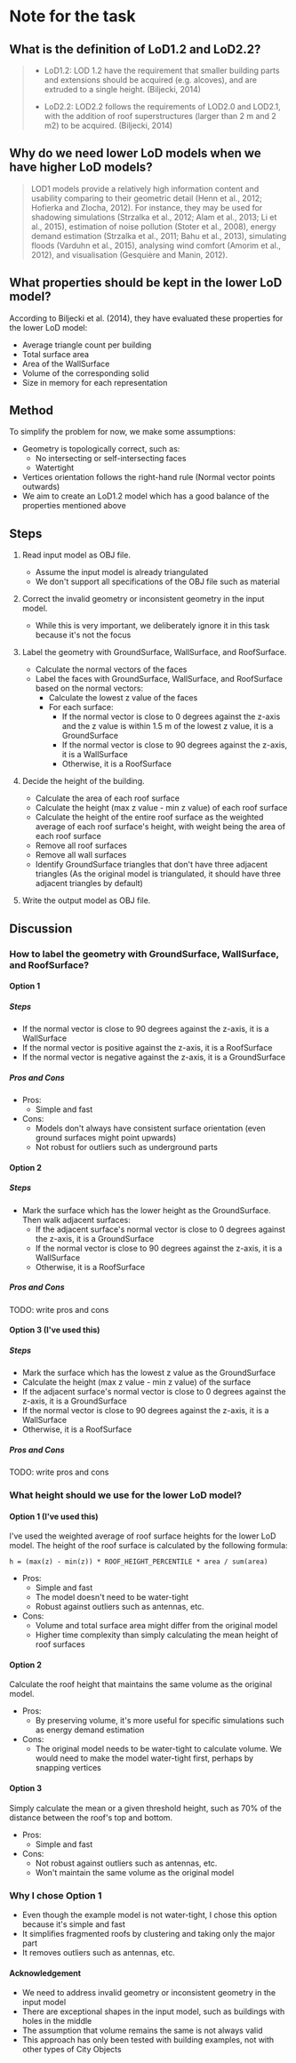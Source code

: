 # Note for the task

## What is the definition of LoD1.2 and LoD2.2?
>
> * LoD1.2: LOD 1.2 have the requirement that smaller building parts and extensions should be acquired (e.g. alcoves), and are extruded to a single height. (Biljecki, 2014)
>
> * LoD2.2: LOD2.2 follows the requirements of LOD2.0 and LOD2.1, with the addition of roof superstructures (larger than 2 m and 2 m2) to be acquired. (Biljecki, 2014)
>
## Why do we need lower LoD models when we have higher LoD models?
>
> LOD1 models provide a relatively high information content and usability comparing to their geometric detail (Henn et al., 2012; Hofierka and Zlocha, 2012). For instance, they may be used for shadowing simulations (Strzalka et al., 2012; Alam et al., 2013; Li et al., 2015), estimation of noise pollution (Stoter et al., 2008), energy demand estimation (Strzalka et al., 2011; Bahu et al., 2013), simulating floods (Varduhn et al., 2015), analysing wind comfort (Amorim et al., 2012), and visualisation (Gesquière and Manin, 2012).
>
## What properties should be kept in the lower LoD model?

According to Biljecki et al. (2014), they have evaluated these properties for the lower LoD model:

* Average triangle count per building
* Total surface area
* Area of the WallSurface
* Volume of the corresponding solid
* Size in memory for each representation

## Method

To simplify the problem for now, we make some assumptions:

* Geometry is topologically correct, such as:
  * No intersecting or self-intersecting faces
  * Watertight
* Vertices orientation follows the right-hand rule (Normal vector points outwards)
* We aim to create an LoD1.2 model which has a good balance of the properties mentioned above

<!--
* try to keep the same volume as ?.2 model as possible. As Filip 2014 paper says, even in the same level of detail of CityGML, the volume of the model can be different. such as lod2.2 and lod2.1. That's why Filip degines finer level of detail as the base model. -->

## Steps

1. Read input model as OBJ file.

    * Assume the input model is already triangulated
    * We don't support all specifications of the OBJ file such as material

2. Correct the invalid geometry or inconsistent geometry in the input model.

    * While this is very important, we deliberately ignore it in this task because it's not the focus

3. Label the geometry with GroundSurface, WallSurface, and RoofSurface.

    * Calculate the normal vectors of the faces
    * Label the faces with GroundSurface, WallSurface, and RoofSurface based on the normal vectors:
      * Calculate the lowest z value of the faces
      * For each surface:
        * If the normal vector is close to 0 degrees against the z-axis and the z value is within 1.5 m of the lowest z value, it is a GroundSurface
        * If the normal vector is close to 90 degrees against the z-axis, it is a WallSurface
        * Otherwise, it is a RoofSurface

4. Decide the height of the building.

    * Calculate the area of each roof surface
    * Calculate the height (max z value - min z value) of each roof surface
    * Calculate the height of the entire roof surface as the weighted average of each roof surface's height, with weight being the area of each roof surface
    * Remove all roof surfaces
    * Remove all wall surfaces
    * Identify GroundSurface triangles that don't have three adjacent triangles (As the original model is triangulated, it should have three adjacent triangles by default)

5. Write the output model as OBJ file.

## Discussion

### How to label the geometry with GroundSurface, WallSurface, and RoofSurface?

#### Option 1

##### Steps

* If the normal vector is close to 90 degrees against the z-axis, it is a WallSurface
* If the normal vector is positive against the z-axis, it is a RoofSurface
* If the normal vector is negative against the z-axis, it is a GroundSurface

##### Pros and Cons

* Pros:
  * Simple and fast
* Cons:
  * Models don't always have consistent surface orientation (even ground surfaces might point upwards)
  * Not robust for outliers such as underground parts

#### Option 2

##### Steps

* Mark the surface which has the lower height as the GroundSurface. Then walk adjacent surfaces:
  * If the adjacent surface's normal vector is close to 0 degrees against the z-axis, it is a GroundSurface
  * If the normal vector is close to 90 degrees against the z-axis, it is a WallSurface
  * Otherwise, it is a RoofSurface

##### Pros and Cons

TODO: write pros and cons

#### Option 3 (I've used this)

##### Steps

* Mark the surface which has the lowest z value as the GroundSurface
* Calculate the height (max z value - min z value) of the surface
* If the adjacent surface's normal vector is close to 0 degrees against the z-axis, it is a GroundSurface
* If the normal vector is close to 90 degrees against the z-axis, it is a WallSurface
* Otherwise, it is a RoofSurface

##### Pros and Cons

TODO: write pros and cons

### What height should we use for the lower LoD model?

#### Option 1 (I've used this)

I've used the weighted average of roof surface heights for the lower LoD model.
The height of the roof surface is calculated by the following formula:

`h = (max(z) - min(z)) * ROOF_HEIGHT_PERCENTILE * area / sum(area)`

* Pros:
  * Simple and fast
  * The model doesn't need to be water-tight
  * Robust against outliers such as antennas, etc.
* Cons:
  * Volume and total surface area might differ from the original model
  * Higher time complexity than simply calculating the mean height of roof surfaces

#### Option 2

Calculate the roof height that maintains the same volume as the original model.

* Pros:
  * By preserving volume, it's more useful for specific simulations such as energy demand estimation
* Cons:
  * The original model needs to be water-tight to calculate volume. We would need to make the model water-tight first, perhaps by snapping vertices

#### Option 3

Simply calculate the mean or a given threshold height, such as 70% of the distance between the roof's top and bottom.

* Pros:
  * Simple and fast
* Cons:
  * Not robust against outliers such as antennas, etc.
  * Won't maintain the same volume as the original model

### Why I chose Option 1

* Even though the example model is not water-tight, I chose this option because it's simple and fast
* It simplifies fragmented roofs by clustering and taking only the major part
* It removes outliers such as antennas, etc.

#### Acknowledgement

* We need to address invalid geometry or inconsistent geometry in the input model
* There are exceptional shapes in the input model, such as buildings with holes in the middle
* The assumption that volume remains the same is not always valid
* This approach has only been tested with building examples, not with other types of City Objects

